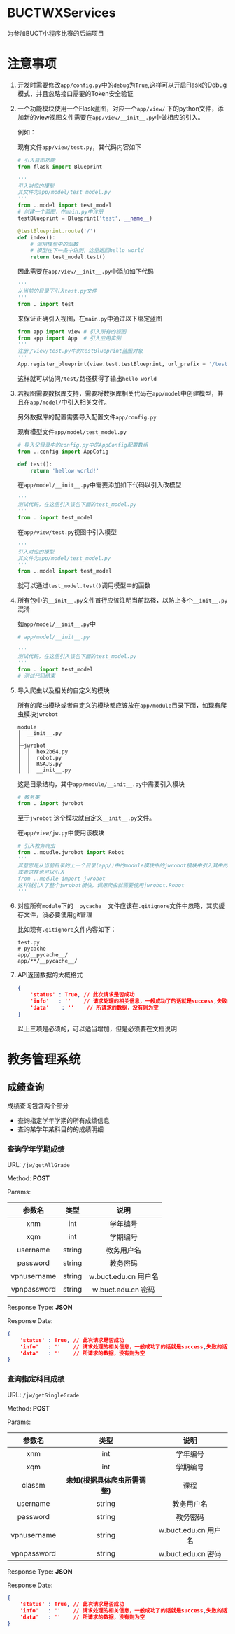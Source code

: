 # BUCTWXServices
为参加BUCT小程序比赛的后端项目

# 注意事项

1. 开发时需要修改`app/config.py`中的`debug`为`True`,这样可以开启Flask的Debug模式，并且忽略接口需要的Token安全验证

2. 一个功能模块使用一个Flask蓝图，对应一个`app/view/` 下的python文件，添加新的view视图文件需要在`app/view/__init__.py`中做相应的引入。

   例如：

   现有文件`app/view/test.py`，其代码内容如下

   ```python
   # 引入蓝图功能
   from flask import Blueprint
   
   '''
   引入对应的模型
   其文件为app/model/test_model.py
   '''
   from ..model import test_model
   # 创建一个蓝图，在main.py中注册
   testBlueprint = Blueprint('test', __name__)
   
   @testBlueprint.route('/')
   def index():
       # 调用模型中的函数
       # 模型在下一条中讲到，这里返回hello world
       return test_model.test()
   ```

   因此需要在`app/view/__init__.py`中添加如下代码

   ```python
   '''
   从当前的目录下引入test.py文件
   '''
   from . import test
   ```

   来保证正确引入视图，在`main.py`中通过以下绑定蓝图

   ```python
   from app import view # 引入所有的视图
   from app import App  # 引入应用实例
   '''
   注册了view/test.py中的testBlueprint蓝图对象
   '''
   App.register_blueprint(view.test.testBlueprint, url_prefix = '/test')
   ```

   这样就可以访问`/test/`路径获得了输出`hello world`

3. 若视图需要数据库支持，需要将数据库相关代码在`app/model`中创建模型，并且在`app/model/`中引入相关文件。

   另外数据库的配置需要导入配置文件`app/config.py`

   现有模型文件`app/model/test_model.py`

   ```python
   # 导入父目录中的config.py中的AppConfig配置数组
   from ..config import AppCofig
   
   def test():
       return 'hellow world!'
   ```

   在`app/model/__init__.py`中需要添加如下代码以引入改模型

   ```python
   '''
   测试代码，在这里引入该包下面的test_model.py
   '''
   from . import test_model
   ```

   在`app/view/test.py`视图中引入模型

   ```python
   '''
   引入对应的模型
   其文件为app/model/test_model.py
   '''
   from ..model import test_model
   ```

   就可以通过`test_model.test()`调用模型中的函数

4. 所有包中的`__init__.py`文件首行应该注明当前路径，以防止多个`__init__.py`混淆

   如`app/model/__init__.py`中

   ```python
   # app/model/__init__.py
   
   '''
   测试代码，在这里引入该包下面的test_model.py
   '''
   from . import test_model
   # 测试代码结束
   ```

5. 导入爬虫以及相关的自定义的模块

   所有的爬虫模块或者自定义的模块都应该放在`app/module`目录下面，如现有爬虫模块`jwrobot`

   ```text
   module
   │  __init__.py
   │
   ├─jwrobot
   │  │  hex2b64.py
   │  │  robot.py
   │  │  RSAJS.py
   │  │  __init__.py
   ```

   这是目录结构，其中`app/module/__init__.py`中需要引入模块

   ```python
   # 教务类
   from . import jwrobot
   ```

   至于`jwrobot` 这个模块就自定义`__init__.py`文件。

   在`app/view/jw.py`中使用该模块

   ```python
   # 引入教务爬虫
   from ..moudle.jwrobot import Robot
   '''
   其意思是从当前目录的上一个目录(app/)中的module模块中的jwrobot模块中引入其中的一个Robot类
   或者这样也可以引入
   from ..module import jwrobot
   这样就引入了整个jwrobot模块，调用爬虫就需要使用jwrobot.Robot
   '''
   ```

6. 对应所有`module`下的`__pycache__`文件应该在`.gitignore`文件中忽略，其实缓存文件，没必要使用git管理

   比如现有`.gitignore`文件内容如下：

   ```text
   test.py
   # pycache
   app/__pycache__/
   app/**/__pycache__/
   ```
   
7. API返回数据的大概格式
   
   ```json
   {
       'status' : True, // 此次请求是否成功
       'info'   : ''    // 请求处理的相关信息，一般成功了的话就是success,失败的话就是大概的错误信息
       'data'	 : ''	 // 所请求的数据，没有则为空
   }
   ```
   
   以上三项是必须的，可以适当增加，但是必须要在文档说明
#  教务管理系统

## 成绩查询

成绩查询包含两个部分

* 查询指定学年学期的所有成绩信息
* 查询某学年某科目的的成绩明细

### 查询学年学期成绩

URL: `/jw/getAllGrade`

Method: **POST**

Params: 

|   参数名    |  类型  |         说明         |
| :---------: | :----: | :------------------: |
|     xnm     |  int   |       学年编号       |
|     xqm     |  int   |       学期编号       |
|  username   | string |      教务用户名      |
|  password   | string |       教务密码       |
| vpnusername | string | w.buct.edu.cn 用户名 |
| vpnpassword | string | w.buct.edu.cn  密码  |

Response Type: **JSON**

Response Date:

```json
{
    'status' : True, // 此次请求是否成功
    'info'   : ''    // 请求处理的相关信息，一般成功了的话就是success,失败的话就是大概的错误信息
    'data'	 : ''	 // 所请求的数据，没有则为空
}
```



### 查询指定科目成绩

URL: `/jw/getSingleGrade`

Method: **POST**

Params: 

| 参数名 |              类型              |   说明   |
| :----: | :----------------------------: | :------: |
|  xnm   |              int               | 学年编号 |
|  xqm   |              int               | 学期编号 |
| classm | **未知(根据具体爬虫所需调整)** |   课程   |
| username | string |      教务用户名      |
| password | string |       教务密码       |
| vpnusername | string | w.buct.edu.cn 用户名 |
| vpnpassword | string | w.buct.edu.cn  密码  |

Response Type: **JSON**

Response Date:

```json
{
    'status' : True, // 此次请求是否成功
    'info'   : ''    // 请求处理的相关信息，一般成功了的话就是success,失败的话就是大概的错误信息
    'data'	 : ''	 // 所请求的数据，没有则为空
}
```


